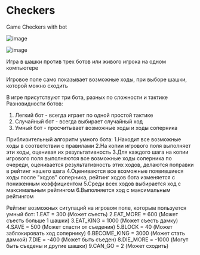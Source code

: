 # Checkers
Game Checkers with bot



![image](https://user-images.githubusercontent.com/72733482/172914094-69d14f13-aac4-4357-b7ae-406b828a7e9b.png)

![image](https://user-images.githubusercontent.com/72733482/172914271-8709bb34-1949-4aa3-85f5-1ddd51482497.png)

Игра в шашки против трех ботов или живого игрока на одном компьютере

Игровое поле само показывает возможные ходы, при выборе шашки, которой можно сходить


В игре присутствуют три бота, разных по сложности и тактике
Разновидности ботов:
1. Легкий бот - всегда играет по одной простой тактике
2. Случайный бот - всегда выбирает случайный ход
3. Умный бот - просчитывает возможные ходы и ходы соперника


Приблизительный алгоритм умного бота:
1.Находит все возможные ходы в соответствии с правилами
2.На копии игрового поля выполняет эти ходы, оценивая их результативность
3.Для каждого шага на копии игрового поля выполняются все возможные ходы соперника по очереди, оценивается результативность этих ходов, делаются поправки в рейтинг нашего шага
4.Оцениваются все возможные появившиеся ходы после "ходов" соперника, рейтинг ходов бота изменяется с пониженным коэффициентом
5.Среди всех ходов выбирается ход с максимальным рейтингом
6.Выполняется ход с максимальным рейтингом


Рейтинг возможных ситупаций на игровом поле, которым пользуется умный бот:
1.EAT = 300           (Может съесть)
2.EAT_MORE = 600      (Может съесть больше 1 шашки)
3.EAT_KING = 1000     (Может съесть дамку)
4.SAVE = 500          (Может спасти от съедения)
5.BLOCK = 40          (Может заблокировать ход сопернику)
6.BECOME_KING = 3000  (Может стать дамкой)
7.DIE = -400          (Может быть съеден)
8.DIE_MORE = -1000    (Могут быть съедены и другие шашки)
9.CAN_GO = 2          (Может сходить)
